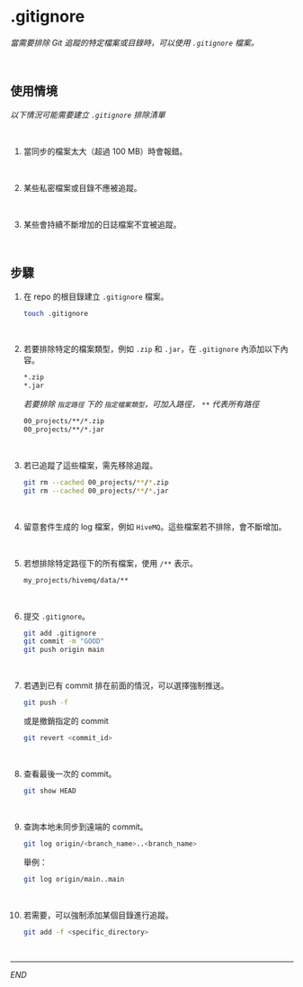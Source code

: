 # .gitignore

_當需要排除 Git 追蹤的特定檔案或目錄時，可以使用 `.gitignore` 檔案。_

<br>

## 使用情境

_以下情況可能需要建立 `.gitignore` 排除清單_

<br>

1. 當同步的檔案太大（超過 100 MB）時會報錯。

<br>

2. 某些私密檔案或目錄不應被追蹤。

<br>

3. 某些會持續不斷增加的日誌檔案不宜被追蹤。

<br>

## 步驟

1. 在 repo 的根目錄建立 `.gitignore` 檔案。

    ```bash
    touch .gitignore
    ```

<br>

2. 若要排除特定的檔案類型，例如 `.zip` 和 `.jar`，在 `.gitignore` 內添加以下內容。

    ```bash
    *.zip
    *.jar
    ```

    _若要排除 `指定路徑` 下的 `指定檔案類型`，可加入路徑， `**` 代表所有路徑_

    ```bash
    00_projects/**/*.zip
    00_projects/**/*.jar
    ```

<br>

3. 若已追蹤了這些檔案，需先移除追蹤。

    ```bash
    git rm --cached 00_projects/**/*.zip
    git rm --cached 00_projects/**/*.jar
    ```

<br>

4. 留意套件生成的 log 檔案，例如 `HiveMQ`。這些檔案若不排除，會不斷增加。

<br>

5. 若想排除特定路徑下的所有檔案，使用 `/**` 表示。

    ```bash
    my_projects/hivemq/data/**
    ```

<br>

6. 提交 `.gitignore`。

    ```bash
    git add .gitignore
    git commit -m "GOOD"
    git push origin main
    ```

<br>

7. 若遇到已有 commit 排在前面的情況，可以選擇強制推送。

    ```bash
    git push -f
    ```

    或是撤銷指定的 commit

    ```bash
    git revert <commit_id>
    ```

<br>

8. 查看最後一次的 commit。

    ```bash
    git show HEAD
    ```

<br>

9. 查詢本地未同步到遠端的 commit。

    ```bash
    git log origin/<branch_name>..<branch_name>
    ```

    舉例：

    ```bash
    git log origin/main..main
    ```

<br>

10. 若需要，可以強制添加某個目錄進行追蹤。

    ```bash
    git add -f <specific_directory>
    ```

<br>

___

_END_